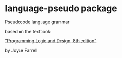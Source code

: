 # language-pseudo package

Pseudocode language grammar

based on the textbook:

["Programming Logic and Design, 8th edition"](https://smile.amazon.com/Programming-Logic-Design-Comprehensive-Farrell/dp/1285776712Â)

by Joyce Farrell
